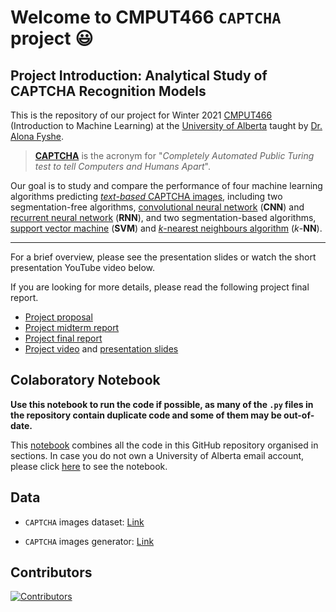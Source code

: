 <!---辛丑年冬季學期·機器學習·驗證碼識別課題項目·歡迎光臨-->
# Welcome to CMPUT466 `CAPTCHA` project 😃

## Project Introduction: Analytical Study of CAPTCHA Recognition Models

This is the repository of our project for Winter 2021 [CMPUT466](https://www.ualberta.ca/computing-science/undergraduate-studies/course-directory/courses/introduction-to-machine-learning.html) (Introduction to Machine Learning) at the [University of Alberta](https://cs.ualberta.ca/) taught by [Dr. Alona Fyshe](https://webdocs.cs.ualberta.ca/~alona/).

> [**CAPTCHA**](https://en.wikipedia.org/wiki/CAPTCHA) is the acronym for "*Completely Automated Public Turing test to tell Computers and Humans Apart*".

Our goal is to study and compare the performance of four machine learning algorithms predicting [*text-based* CAPTCHA images](https://www.kaggle.com/ethan404/captcha6digits), including 
two segmentation-free algorithms, 
[convolutional neural network](https://en.wikipedia.org/wiki/Convolutional_neural_network) (**CNN**) and 
[recurrent neural network](https://en.wikipedia.org/wiki/Recurrent_neural_network) (**RNN**), 
and two segmentation-based algorithms,
[support vector machine](https://en.wikipedia.org/wiki/Support-vector_machine) (**SVM**) and 
[*k*-nearest neighbours algorithm](https://en.wikipedia.org/wiki/K-nearest_neighbours_algorithm) (*k*-**NN**). 

---

For a brief overview, please see the presentation slides or watch the short presentation YouTube video below. 

If you are looking for more details, please read the following project final report.

- [Project proposal](https://github.com/CMPUT466-ML-CAPTCHA/ML_CAPTCHA_Images_Decoder/blob/main/Project_reports/Project_Proposal.pdf)
- [Project midterm report](https://github.com/CMPUT466-ML-CAPTCHA/ML_CAPTCHA_Images_Decoder/blob/main/Project_reports/Project_Midterm_Report.pdf)
- [Project final report](https://github.com/CMPUT466-ML-CAPTCHA/ML_CAPTCHA_Images_Decoder/blob/main/Project_reports/Project_Final_Report.pdf)
- [Project video](https://www.youtube.com/watch?v=xTxbNTO7doY) and [presentation slides](https://github.com/CMPUT466-ML-CAPTCHA/ML_CAPTCHA_Images_Decoder/blob/main/Project_reports/Presentation_Slides.pdf)

## Colaboratory Notebook

**Use this notebook to run the code if possible, as many of the `.py` files in the repository contain duplicate code and some of them may be out-of-date.**

This [notebook](https://colab.research.google.com/drive/18vBLiIp1egN65hZOJVZs9w_kMOEZlq1h?usp=sharing) combines all the code in this GitHub repository organised in sections. In case you do not own a University of Alberta email account, please click [here](https://github.com/CMPUT466-ML-CAPTCHA/ML_CAPTCHA_Images_Decoder/blob/main/ML_CAPTCHA_Images_Decoder.ipynb) to see the notebook.

## Data

- `CAPTCHA` images dataset: [Link](https://www.kaggle.com/ethan404/captcha6digits)

- `CAPTCHA` images generator: [Link](https://github.com/Ethan707/CAPTCHA-Generator)

## Contributors

[![Contributors](https://contrib.rocks/image?repo=CMPUT466-ML-CAPTCHA/ML_CAPTCHA_Images_Decoder)](https://github.com/CMPUT466-ML-CAPTCHA/ML_CAPTCHA_Images_Decoder/graphs/contributors)
